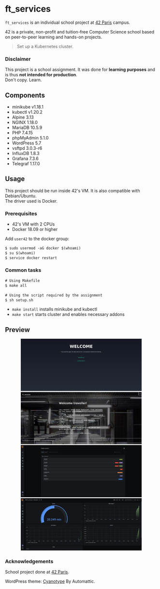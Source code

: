 # ft_services

`ft_services` is an individual school project at [42 Paris](https://www.42.fr) campus.

42 is a private, non-profit and tuition-free Computer Science school based on peer-to-peer learning and hands-on projects.

> Set up a Kubernetes cluster. 

### Disclaimer

This project is a school assignment. It was done for **learning purposes** and is thus **not intended for production**.  
Don't copy. Learn.  

## Components

- minikube v1.18.1
- kubectl v1.20.2
- Alpine 3.13
- NGINX 1.18.0
- MariaDB 10.5.9
- PHP 7.4.15
- phpMyAdmin 5.1.0
- WordPress 5.7
- vsftpd 3.0.3-r6
- InfluxDB 1.8.3
- Grafana 7.3.6
- Telegraf 1.17.0

## Usage

This project should be run inside 42's VM. It is also compatible with Debian/Ubuntu.  
The driver used is Docker.

### Prerequisites

- 42's VM with 2 CPUs
- Docker 18.09 or higher

Add `user42` to the docker group:

```console
$ sudo usermod -aG docker $(whoami)
$ su $(whoami)
$ service docker restart
```

### Common tasks

```console
# Using Makefile
$ make all

# Using the script required by the assignment
$ sh setup.sh
```

* `make install` installs minikube and kubectl
* `make start` starts cluster and enables necessary addons

## Preview

<p align="center">
  <img src="assets/preview00.png" alt="Nginx index" width="400" /> <img src="assets/preview01.png" alt="WordPress home" width="400" />
  <img src="assets/preview02.png" alt="Grafana dashboards" width="400" /> <img src="assets/preview03.png" alt="InfluxDB Dashboard" width="400" />
</p>

### Acknowledgements

School project done at [42 Paris](https://www.42.fr).

WordPress theme: [Cyanotype](https://wordpress.org/themes/cyanotype/) By Automattic.
